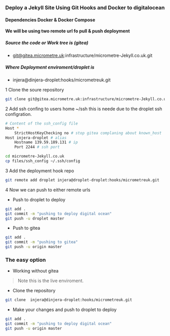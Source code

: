 ### Deploy a Jekyll Site Using Git Hooks and Docker to digitalocean

#### Dependencies Docker & Docker Compose
**We will be using two remote url fo pull & push deployment**

##### Source the code or Work tree is (gitea) 
- git@gitea.micrometre.uk:infrastructure/micrometre-Jekyll.co.uk.git 

##### Where Deployment enviroment/droplet is
- injera@dinjera-droplet:hooks/micrometreuk.git 

1 Clone the soure repository
```bash
git clone git@gitea.micrometre.uk:infrastructure/micrometre-Jekyll.co.uk.git 
```
2  Add ssh confing to users home ~/ssh this is neede due to the droplet ssh configration.

```bash
# Content of the ssh_config file
Host *
    StrictHostKeyChecking no # stop gitea complaning about known_host 
Host injera-droplet # alias
    Hostname 139.59.189.131 # ip
    Port 2244 # ssh port
```

```bash
cd micrometre-Jekyll.co.uk
cp files/ssh_config ~/.ssh/config 
```

3 Add the deployment hook repo

```bash
git remote add droplet injera@droplet-droplet:hooks/micrometreuk.git
```
4 Now we can push to either remote urls 

- Push to droplet to deploy
```bash
git add .
git commit -m "pushing to deploy digital ocean"
git push -u droplet master	
```
- Push to gitea
```bash
git add .
git commit -m "pushing to gitea"
git push -u origin master	
```

### The easy option 

-  Working without gitea 

>  Note this is the live enviroment.

-  Clone the repository

```bash
git clone  injera@dinjera-droplet:hooks/micrometreuk.git 

```
- Make your changes and push to droplet to deploy
```bash
git add .
git commit -m "pushing to deploy digital ocean"
git push -u origin master	
```
